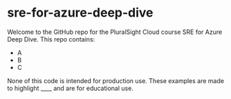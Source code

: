 # sre-for-azure-deep-dive

Welcome to the GitHub repo for the PluralSight Cloud course SRE for Azure Deep Dive. This repo contains:

- A
- B
- C

None of this code is intended for production use. These examples are made to highlight ____ and are for educational use.
